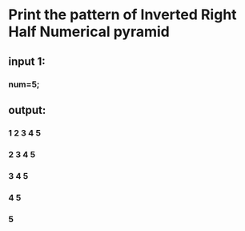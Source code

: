 # Print the pattern of Inverted Right Half Numerical pyramid

## input 1:
### num=5;

## output:

### 1 2 3 4 5
###   2 3 4 5
###     3 4 5
###       4 5
###         5
